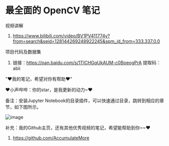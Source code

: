 # 最全面的 OpenCV 笔记

视频讲解

1. https://www.bilibili.com/video/BV1PV411774y?from=search&seid=128144269248922245&spm_id_from=333.337.0.0

项目代码及数据集

1. 链接：https://pan.baidu.com/s/1TICHGqUkAUM-c0BoeogPrA  提取码：abii 

"♥我的笔记，希望对你有帮助♥"

♥小声哔哔：你的star，是我更新的动力~♥

备注：安装Jupyter Notebook的目录插件，可以快速通过目录，跳转到相应的章节，如下图所示。

![image](https://user-images.githubusercontent.com/60348867/165203304-581084b2-64e0-49c3-a096-f5d8dcdbd86d.png)

补充：我的Github主页，还有其他优秀视频的笔记，希望能帮助到你~~♥

1. https://github.com/AccumulateMore
